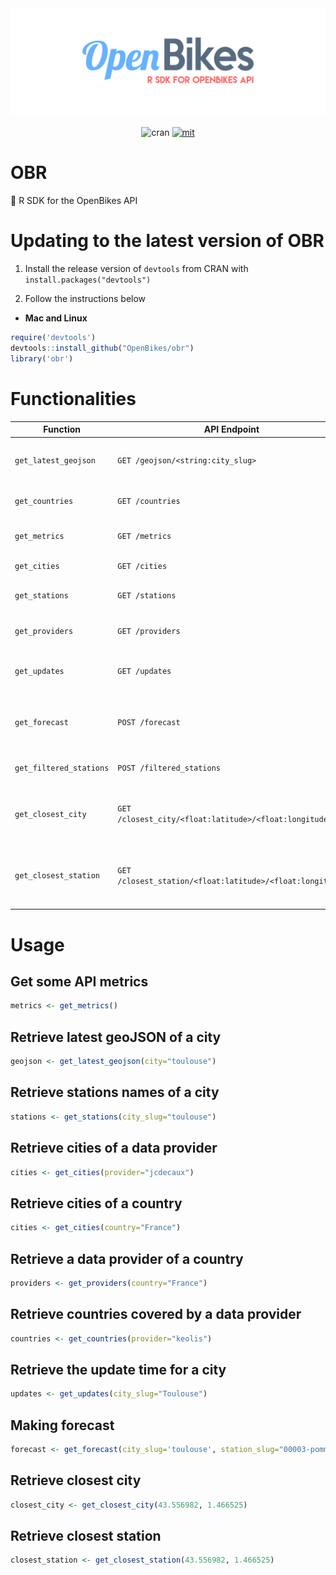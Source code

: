 <div align="center">
  <img src="misc/obr.png" alt="obr_logo"/>
</div>

<br/>

<div align="center">
	<img src="http://www.r-pkg.org/badges/version/obr.svg" alt="cran"/>
	<a href="https://opensource.org/licenses/MIT">
	<img src="http://img.shields.io/:license-mit-ff69b4.svg?style=flat-square" alt="mit"/>
	</a>
</div>

# OBR
:ghost: R SDK for the OpenBikes API

# Updating to the latest version of OBR

1. Install the release version of `devtools` from CRAN with `install.packages("devtools")`

2. Follow the instructions below

* **Mac and Linux**

```r
require('devtools')
devtools::install_github("OpenBikes/obr")
library('obr')
```

# Functionalities

| **Function**              | **API Endpoint**                                          | **Description**                                                   |
|---------------------------|-----------------------------------------------------------|-------------------------------------------------------------------|
| `get_latest_geojson`    	| `GET /geojson/<string:city_slug>`                        		| Return the latest geojson file of a city.                      	|
| `get_countries`         	| `GET /countries`                                         		| Return the list of countries.                                  	|
| `get_metrics`           	| `GET /metrics`                                           		| Returns latest metrics.                                        	|
| `get_cities`            	| `GET /cities`                                            		| Return the list of cities.                                     	|
| `get_stations`          	| `GET /stations`                                          		| Return the list of stations.                                   	|
| `get_providers`         	| `GET /providers`                                         		| Return the list of providers                                   	|
| `get_updates`           	| `GET /updates`                                           		| Return the list of latest updates for each city.               	|
| `get_forecast`          	| `POST /forecast`                                         		| Return a forecast for a station at a given time.               	|
| `get_filtered_stations` 	| `POST /filtered_stations`                                		| Return filtered stations.                                      	|
| `get_closest_city`      	| `GET /closest_city/<float:latitude>/<float:longitude>`    	| Return the closest city for a given latitude and longitude.    	|
| `get_closest_station`   	| `GET /closest_station/<float:latitude>/<float:longitude>` 	| Return the closest station for a given latitude and longitude. 	|

# Usage

## Get some API metrics

```r
metrics <- get_metrics()
```

## Retrieve latest geoJSON of a city

```r
geojson <- get_latest_geojson(city="toulouse")
```

## Retrieve stations names of a city

```r
stations <- get_stations(city_slug="toulouse")
```

## Retrieve cities of a data provider

```r
cities <- get_cities(provider="jcdecaux")
```

## Retrieve cities of a country

```r
cities <- get_cities(country="France")
```

## Retrieve a data provider of a country

```r
providers <- get_providers(country="France")
```


## Retrieve countries covered by a data provider

```r
countries <- get_countries(provider="keolis")
```

## Retrieve the update time for a city

```r
updates <- get_updates(city_slug="Toulouse")

```
## Making forecast

```r
forecast <- get_forecast(city_slug='toulouse', station_slug="00003-pomme", kind="bikes", moment="1477398413.144025")
```

## Retrieve closest city
```r
closest_city <- get_closest_city(43.556982, 1.466525)
```

## Retrieve closest station
```r
closest_station <- get_closest_station(43.556982, 1.466525)
```